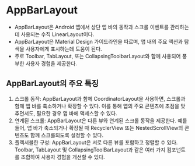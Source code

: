 # AppBarLayout

- AppBarLayout은 Android 앱에서 상단 앱 바의 동작과 스크롤 이벤트를 관리하는데 사용되는 수직 LinearLayout이다.
- AppBarLayout은 Material Design 가이드라인을 따르며, 앱 내의 주요 액션과 탐색을 사용자에게 표시하는데 도움이 된다.
- 주로 Toolbar, TabLayout, 또는 CollapsingToolbarLayout와 함께 사용되어 풍부한 사용자 경험을 제공한다.

## AppBarLayout의 주요 특징

1. 스크롤 동작: AppBarLayout과 함께 CoordinatorLayout을 사용하면, 스크롤과 함께 앱 바를 축소하거나 확장할 수 있다. 이를 통해 앱의 주요 콘텐츠에 초점을 맞추면서도, 필요한 경우 앱
   바에 액세스할 수 있다.
2. 연계된 스크롤: AppBarLayout은 다른 뷰와 연계된 스크롤 동작을 제공한다. 예를 들어, 앱 바가 축소되거나 확장될 때 RecyclerView 또는 NestedScrollView의 콘텐츠도 함께
   스크롤되도록 설정할 수 있다.
3. 플렉서블한 구성: AppBarLayout은 서로 다른 뷰를 포함하고 정렬할 수 있다. Toolbar, TabLayout 및 CollapsingToolBarLayout과 같은 여러 가지 컴포넌트를 조합하여 사용자
   경험을 개선할 수 있다.